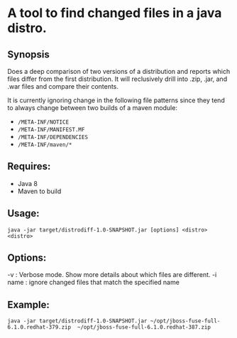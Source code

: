 # A tool to find changed files in a java distro.

## Synopsis 

Does a deep comparison of two versions of a distribution and reports which files differ from the first distribution.
It will reclusively drill into .zip, .jar, and .war files and compare their contents.

It is currently ignoring change in the following file patterns since they tend to always change between two builds
of a maven module:

* `/META-INF/NOTICE`
* `/META-INF/MANIFEST.MF`
* `/META-INF/DEPENDENCIES`
* `/META-INF/maven/*`

## Requires:

* Java 8
* Maven to build

## Usage:

    java -jar target/distrodiff-1.0-SNAPSHOT.jar [options] <distro> <distro>
    
## Options:

   -v      : Verbose mode. Show more details about which files are different.
   -i name : ignore changed files that match the specified name

## Example: 

    java -jar target/distrodiff-1.0-SNAPSHOT.jar ~/opt/jboss-fuse-full-6.1.0.redhat-379.zip  ~/opt/jboss-fuse-full-6.1.0.redhat-387.zip 